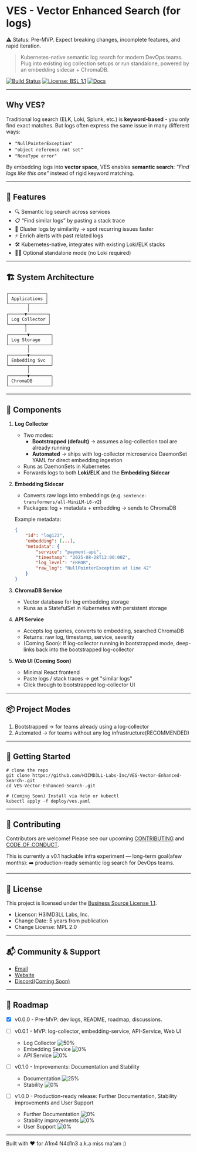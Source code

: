 # VES - Vector Enhanced Search (for logs)

⚠️ Status: Pre-MVP.
Expect breaking changes, incomplete features, and rapid iteration.

> Kubernetes-native semantic log search for modern DevOps teams.
> Plug into existing log collection setups or run standalone, powered by an embedding sidecar + ChromaDB.

[![Build Status](https://img.shields.io/badge/build-passing-brightgreen)]()
[![License: BSL 1.1](https://img.shields.io/badge/License-BSL%201.1-green.svg)](./LICENSE)
[![Docs](https://img.shields.io/badge/docs-coming%20soon-blue)]()

---

## Why VES?

Traditional log search (ELK, Loki, Splunk, etc.) is **keyword-based** - you only find exact matches. But logs often express the same issue in many different ways:

- `"NullPointerException"`
- `"object reference not set"`
- `"NoneType error"`

By embedding logs into **vector space**, VES enables **semantic search**:
*"Find logs like this one"* instead of rigid keyword matching.

---

## 🚀 Features
- 🔍 Semantic log search across services
- 📋 “Find similar logs” by pasting a stack trace
- 🧩 Cluster logs by similarity → spot recurring issues faster
- ⚡ Enrich alerts with past related logs
- 🛠️ Kubernetes-native, integrates with existing Loki/ELK stacks
- 🧑‍💻 Optional standalone mode (no Loki required)

---

## 🏗️ System Architecture

```
┌──────────────┐
│ Applications │
└───────┬──────┘
        │
┌──────▼────────┐
│ Log Collector │
└──────┬────────┘
       │
┌───────▼────────┐
│ Log Storage    │
└───────┬────────┘
        │
┌───────▼────────┐
│ Embedding Svc  │
└───────┬────────┘
        │
┌───────▼────────┐
│ ChromaDB       │
└────────────────┘
```
---

## 🔧 Components

1. **Log Collector**
   - Two modes:
     - **Bootstrapped (default)** → assumes a log-collection tool are already running
     - **Automated** → ships with log-collector microservice DaemonSet YAML for direct embedding ingestion
   - Runs as DaemonSets in Kubernetes
   - Forwards logs to both **Loki/ELK** and the **Embedding Sidecar**

2. **Embedding Sidecar**
   - Converts raw logs into embeddings (e.g. `sentence-transformers/all-MiniLM-L6-v2`)
   - Packages: log + metadata + embedding → sends to ChromaDB

   Example metadata:
   ```json
   {
       "id": "log123",
       "embedding": [...],
       "metadata": {
           "service": "payment-api",
           "timestamp": "2025-08-28T12:00:00Z",
           "log_level": "ERROR",
           "raw_log": "NullPointerException at line 42"
       }
   }
   ```

3. **ChromaDB Service**
   - Vector database for log embedding storage
   - Runs as a StatefulSet in Kubernetes with persistent storage

4. **API Service**
   - Accepts log queries, converts to embedding, searched ChromaDB
   - Returns: raw log, timestamp, service, severity
   - (Coming Soon): If log-collector running in bootstrapped mode, deep-links back into the bootstrapped log-collector

5. **Web UI (Coming Soon)**
   - Minimal React frontend
   - Paste logs / stack traces -> get "similar logs"
   - Click through to bootstrapped log-collector UI

---

## 📦 Project Modes
1. Bootstrapped -> for teams already using a log-collector
2. Automated -> for teams without any log infrastructure(RECOMMENDED)

---

## 🚀 Getting Started
```
# clone the repo
git clone https://github.com/H3IMD3LL-Labs-Inc/VES-Vector-Enhanced-Search-.git
cd VES-Vector-Enhanced-Search-.git

# (Coming Soon) Install via Helm or kubectl
kubectl apply -f deploy/ves.yaml
```

---

## 🤝 Contributing
Contributors are welcome!
Please see our upcoming [CONTRIBUTING](./CONTRIBUTING.md) and [CODE_OF_CONDUCT](./CODE_OF_CONDUCT.md).

This is currently a v0.1 hackable infra experiment — long-term goal(afew months): ➡️ production-ready semantic log search for DevOps teams.

---

## 📜 License
This project is licensed under the [Business Source License 1.1](./LICENSE).
- Licensor: H3IMD3LL Labs, Inc.
- Change Date: 5 years from publication
- Change License: MPL 2.0

---

## 📬 Community & Support
- [Email](mailto:dennis.njuguna@heimdelllabs.cloud)
- [Website](https://heimdelllabs.cloud/)
- [Discord(Coming Soon)]()

---

## 📍 Roadmap
- [x] v0.0.0 - Pre-MVP: dev logs, README, roadmap, discussions.

- [ ] v0.0.1 - MVP: log-collector, embedding-service, API-Service, Web UI
    - Log Collector
      ![50%](https://progress-bar.xyz/25/?style=minimal-matte)
    - Embedding Service
      ![0%](https://progress-bar.xyz/0/?style=minimal-matte)
    - API Service
      ![0%](https://progress-bar.xyz/0/?style=minimal-matte)

- [ ] v0.1.0 - Improvements: Documentation and Stability
    - Documentation
      ![25%](https://progress-bar.xyz/25/?style=minimal-matte)
    - Stability
      ![0%](https://progress-bar.xyz/0/?style=minimal-matte)

- [ ] v1.0.0 - Production-ready release: Further Documentation, Stability improvements and User Support
    - Further Documentation
      ![0%](https://progress-bar.xyz/0/?style=minimal-matte)
    - Stability improvements
      ![0%](https://progress-bar.xyz/0/?style=minimal-matte)
    - User Support
      ![0%](https://progress-bar.xyz/0/?style=minimal-matte)

---

Built with ❤️ for A1m4 N4d1n3 a.k.a miss ma'am :)
